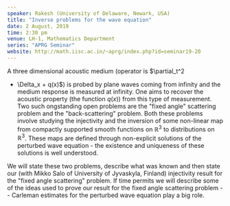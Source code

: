 ```yaml
---
speaker: Rakesh (University of Delaware, Newark, USA)
title: "Inverse problems for the wave equation"
date: 2 August, 2019
time: 2:30 pm
venue: LH-1, Mathematics Department
series: "APRG Seminar"
website: http://math.iisc.ac.in/~aprg/index.php?id=seminar19-20
---
```


A three dimensional acoustic medium (operator is $\partial\_t^2
- \Delta\_x + q(x)$) is probed by plane waves coming from infinity and
the medium response is measured at infinity. One aims to recover the
acoustic property (the function $q(x)$) from this type of measurement.
Two such ongstanding open problems are the "fixed angle" scattering
problem and the "back-scattering" problem. Both these problems involve
studying the injectivity and the inversion of some non-linear map from
compactly supported smooth functions on $\mathbb{R}^3$ to distributions
on $\mathbb{R}^3$. These maps are defined through non-explicit solutions
of the perturbed wave equation - the existence and uniqueness of these
solutions is well understood.

We will state these two problems, describe what was known and then state
our (with Mikko Salo of University of Jyvaskyla, Finland) injectivity
result for the "fixed angle scattering" problem. If time permits we
will describe some of the ideas used to prove our result for the fixed
angle scattering problem -- Carleman estimates for the perturbed wave
equation play a big role.

